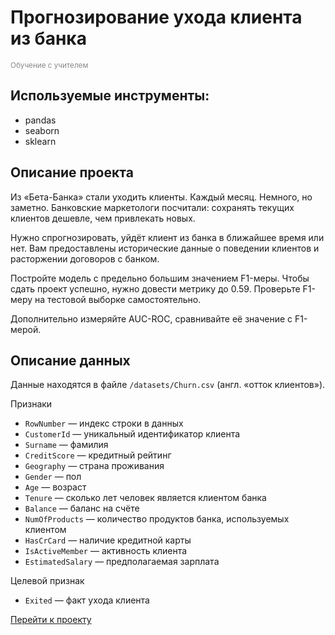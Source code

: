 <!-- 12 -->
# Прогнозирование ухода клиента из банка
<span style="color:#888;"><sub>Обучение с учителем</sub></span>

## Используемые инструменты:
* pandas
* seaborn
* sklearn

## Описание проекта
Из «Бета-Банка» стали уходить клиенты. Каждый месяц. Немного, но заметно. Банковские маркетологи посчитали: сохранять текущих клиентов дешевле, чем привлекать новых.  

Нужно спрогнозировать, уйдёт клиент из банка в ближайшее время или нет. Вам предоставлены исторические данные о поведении клиентов и расторжении договоров с банком.  

Постройте модель с предельно большим значением F1-меры. Чтобы сдать проект успешно, нужно довести метрику до 0.59. Проверьте F1-меру на тестовой выборке самостоятельно.  

Дополнительно измеряйте AUC-ROC, сравнивайте её значение с F1-мерой.

## Описание данных
Данные находятся в файле `/datasets/Churn.csv` (англ. «отток клиентов»).  

Признаки
* `RowNumber` — индекс строки в данных
* `CustomerId` — уникальный идентификатор клиента
* `Surname` — фамилия
* `CreditScore` — кредитный рейтинг
* `Geography` — страна проживания
* `Gender` — пол
* `Age` — возраст
* `Tenure` — сколько лет человек является клиентом банка
* `Balance` — баланс на счёте
* `NumOfProducts` — количество продуктов банка, используемых клиентом
* `HasCrCard` — наличие кредитной карты
* `IsActiveMember` — активность клиента
* `EstimatedSalary` — предполагаемая зарплата  

Целевой признак  
* `Exited` — факт ухода клиента

[Перейти к проекту](33d74e29-3906-4877-8bbc-3d708a9efe0d.ipynb)
